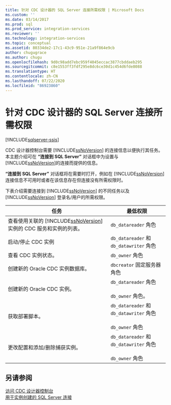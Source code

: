 ```yaml
---
title: 针对 CDC 设计器的 SQL Server 连接所需权限 | Microsoft Docs
ms.custom: ''
ms.date: 03/14/2017
ms.prod: sql
ms.prod_service: integration-services
ms.reviewer: ''
ms.technology: integration-services
ms.topic: conceptual
ms.assetid: 80334de2-17c1-43c9-951e-21a9f864e9cb
author: chugugrace
ms.author: chugu
ms.openlocfilehash: 9d0c98add7ebc959f4045eccac3877cbddaeb295
ms.sourcegitcommit: c8e1553ff3fdf295e8dc6ce30d1c454d6fde8088
ms.translationtype: HT
ms.contentlocale: zh-CN
ms.lasthandoff: 07/22/2020
ms.locfileid: "86923860"
---
```

# <a name="sql-server-connection-required-permissions-for-the-cdc-designer"></a>针对 CDC 设计器的 SQL Server 连接所需权限

[!INCLUDE[sqlserver-ssis](../../includes/applies-to-version/sqlserver-ssis.md)]


  CDC 设计器控制台需要 [!INCLUDE[ssNoVersion](../../includes/ssnoversion-md.md)] 的连接信息以便执行其任务。 本主题介绍可在 **“连接到 SQL Server”** 对话框中为设置与 [!INCLUDE[ssNoVersion](../../includes/ssnoversion-md.md)]的连接而提供的信息。  
  
 **“连接到 SQL Server”** 对话框将在需要时打开，例如在 [!INCLUDE[ssNoVersion](../../includes/ssnoversion-md.md)] 连接信息不可用时或者在该信息存在但连接没有所需权限时。  
  
 下表介绍需要连接到 [!INCLUDE[ssNoVersion](../../includes/ssnoversion-md.md)] 的不同任务以及 [!INCLUDE[ssNoVersion](../../includes/ssnoversion-md.md)] 登录名/用户的所需权限。  
  
|任务|最低权限|  
|----------|-------------------------|  
|查看使用关联的 [!INCLUDE[ssNoVersion](../../includes/ssnoversion-md.md)] 实例的 CDC 服务和实例的列表。|`db_datareader` 角色|  
|启动/停止 CDC 实例|`db_datareader` 和 `db_datawriter` 角色|  
|查看 CDC 实例状态。|`db_owner` 角色|  
|创建新的 Oracle CDC 实例数据库。|`dbcreator` 固定服务器角色|  
|创建新的 Oracle CDC 实例。|`db_datareader` 角色<br /><br /> `db_owner` 角色。|  
|获取部署脚本。|`db_datareader` 和 `db_datawriter` 角色<br /><br /> `db_owner` 角色|  
|更改配置和添加/删除捕获实例。|`db_datareader` 和 `db_datawriter` 角色<br /><br /> `db_owner` 角色|  
  
## <a name="see-also"></a>另请参阅  
 [访问 CDC 设计器控制台](../../integration-services/change-data-capture/access-the-cdc-designer-console.md)   
 [用于实例创建的 SQL Server 连接](../../integration-services/change-data-capture/sql-server-connection-for-instance-creation.md)  
  
  
